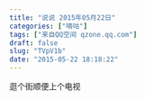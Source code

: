 ```yaml
---
title: "说说 2015年05月22日"
categories: ["嘀咕"]
tags: ["来自QQ空间 qzone.qq.com"]
draft: false
slug: "TVpV1b"
date: "2015-05-22 18:18:22"
---
```


逛个街顺便上个电视
